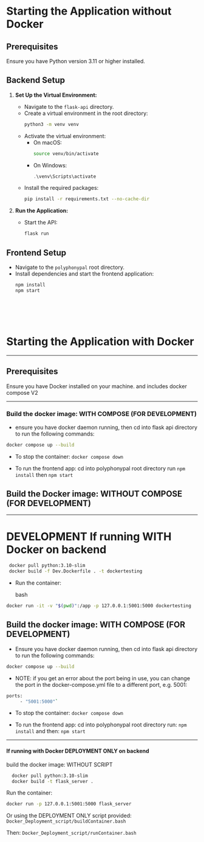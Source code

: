 # Starting the Application without Docker

## Prerequisites
Ensure you have Python version 3.11 or higher installed.

## Backend Setup
1. **Set Up the Virtual Environment:**
   - Navigate to the `flask-api` directory.
   - Create a virtual environment in the root directory:
     ```bash
     python3 -m venv venv
     ```
   - Activate the virtual environment:
     - On macOS:
       ```bash
       source venv/bin/activate
       ```
     - On Windows:
       ```powershell
       .\venv\Scripts\activate
       ```
   - Install the required packages:
     ```bash
     pip install -r requirements.txt --no-cache-dir
     ```

2. **Run the Application:**
   - Start the API:
     ```bash
     flask run
     ```

## Frontend Setup
- Navigate to the `polyphonypal` root directory.
- Install dependencies and start the frontend application:
  ```bash
  npm install
  npm start







# Starting the Application with Docker
--------------------------------
## Prerequisites
Ensure you have Docker installed on your machine. and includes docker compose V2

--------------------------------
### Build the docker image: WITH COMPOSE (FOR DEVELOPMENT)
   - ensure you have docker daemon running, then cd into flask api directory to run the following commands:
  ```bash
  docker compose up --build
```
   - To stop the container:
   `docker compose down`

   - To run the frontend app: cd into polyphonypal root directory run
    `npm install`
    then
    `npm start`


## Build the Docker image: WITHOUT COMPOSE (FOR DEVELOPMENT)
-----------------------------------
# DEVELOPMENT If running WITH Docker on backend


```bash
 docker pull python:3.10-slim
 docker build -f Dev.Dockerfile . -t dockertesting
```
- Run the container:

  bash
```bash
docker run -it -v "$(pwd)":/app -p 127.0.0.1:5001:5000 dockertesting
```
## Build the docker image: WITH COMPOSE (FOR DEVELOPMENT)

  - Ensure you have docker daemon running, then cd into flask api directory to run the following commands:

  ```bash
  docker compose up --build
```
 - NOTE: if you get an error about the port being in use, you can change the port in the docker-compose.yml file to a different port, e.g. 5001:
 ```bash
 ports:
      - "5001:5000"`
  ```
  - To stop the container: `docker compose down`

  - To run the frontend app: cd into polyphonypal root directory run:
   `npm install`
   and then:
  `npm start`
-----------------------------------
#### If running with Docker DEPLOYMENT ONLY on backend
  build the docker image: WITHOUT SCRIPT
  ```bash
    docker pull python:3.10-slim
    docker build -t flask_server .
  ```
  Run the container:
 ```bash
 docker run -p 127.0.0.1:5001:5000 flask_server
 ```
 Or using the DEPLOYMENT ONLY script provided:
 ` Docker_Deployment_script/buildContainer.bash`

Then: `Docker_Deployment_script/runContainer.bash`
